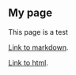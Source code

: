 ## My page

This page is a test

[Link to markdown](Linear_Elasticity).

[Link to html](LinearElastic).
